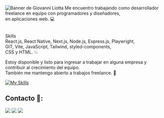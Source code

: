 <img src="https://github.com/gioliotta/portfolio-gioliotta/blob/trunk/src/img/banner.webp" alt="Banner de Giovanni Liotta">
Me encuentro trabajando como desarrollador freelance en equipo con programadores y diseñadores,
<br /> en aplicaciones web. 💻
<br /><br />

Skills <br />
React.js, React Native, Next.js, Node.js, Express.js, Playwright,
<br /> GIT, Vite, JavaScript, Tailwind, styled-components, 
<br /> CSS y HTML. 💥

Estoy disponible y listo para ingresar a trabajar en alguna empresa y contribuir al crecimiento del equipo. 
<br /> También me mantengo abierto a trabajos freelance. :rocket:

[![My Skills](https://skillicons.dev/icons?i=react,nodejs,express,mongo,firebase,js,git,tailwind,css,html&perline=5)](https://skillicons.dev)
## Contacto 📱:
<a href="https://www.linkedin.com/in/giovanniliotta/" target="_blank"><img src="https://img.shields.io/badge/LinkedIn-0077B5?style=for-the-badge&logo=linkedin&logoColor=white" /></a>
<a href="mailto:gioliotta.io@gmail.com" target="_blank"><img src="https://img.shields.io/badge/Gmail-D14836?style=for-the-badge&logo=gmail&logoColor=white" /></a>
<a href="https://t.me/gixi_lym" target="_blank"><img src="https://img.shields.io/badge/Telegram-2CA5E0?style=for-the-badge&logo=telegram&logoColor=white" /></a>






 

